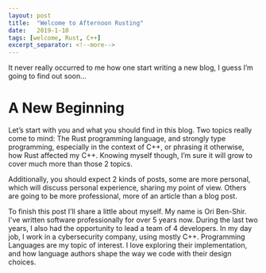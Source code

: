 ```yaml
---
layout: post
title:  "Welcome to Afternoon Rusting"
date:   2019-1-10
tags: [welcome, Rust, C++]
excerpt_separator: <!--more-->
---
```

It never really occurred to me how one start writing a new blog, I guess I’m going to find out soon...

<!--more-->

# A New Beginning

Let’s start with you and what you should find in this blog. Two topics really come to mind: The Rust programming language, and strongly type programming, especially in the context of C++, or phrasing it otherwise, how Rust affected my C++. Knowing myself though, I’m sure it will grow to cover much more than those 2 topics.

Additionally, you should expect 2 kinds of posts, some are more personal, which will discuss personal experience, sharing my point of view. Others are going to be more professional, more of an article than a blog post.

To finish this post I’ll share a little about myself. My name is Ori Ben-Shir. I've written software professionally for over 5 years now. During the last two years, I also had the opportunity to lead a team of 4 developers. In my day job, I work in a cybersecurity company, using mostly C++. Programming Languages are my topic of interest. I love exploring their implementation, and how language authors shape the way we code with their design choices.